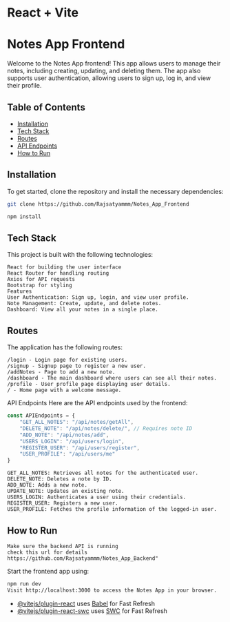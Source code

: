 # React + Vite

# Notes App Frontend

Welcome to the Notes App frontend! This app allows users to manage their notes, including creating, updating, and deleting them. The app also supports user authentication, allowing users to sign up, log in, and view their profile.

## Table of Contents

- [Installation](#installation)
- [Tech Stack](#tech-stack)
- [Routes](#routes)
- [API Endpoints](#api-endpoints)
- [How to Run](#how-to-run)

## Installation

To get started, clone the repository and install the necessary dependencies:

```bash
git clone https://github.com/Rajsatyammm/Notes_App_Frontend

npm install
```
## Tech Stack

This project is built with the following technologies:
```
React for building the user interface
React Router for handling routing
Axios for API requests
Bootstrap for styling
Features
User Authentication: Sign up, login, and view user profile.
Note Management: Create, update, and delete notes.
Dashboard: View all your notes in a single place.
```
## Routes
The application has the following routes:

```
/login - Login page for existing users.
/signup - Signup page to register a new user.
/addNotes - Page to add a new note.
/dashboard - The main dashboard where users can see all their notes.
/profile - User profile page displaying user details.
/ - Home page with a welcome message.
```
API Endpoints
Here are the API endpoints used by the frontend:

```js
const APIEndpoints = {
    "GET_ALL_NOTES": "/api/notes/getAll",
    "DELETE_NOTE": "/api/notes/delete/", // Requires note ID
    "ADD_NOTE": "/api/notes/add",
    "USERS_LOGIN": "/api/users/login",
    "REGISTER_USER": "/api/users/register",
    "USER_PROFILE": "/api/users/me"
}
```
```
GET_ALL_NOTES: Retrieves all notes for the authenticated user.
DELETE_NOTE: Deletes a note by ID.
ADD_NOTE: Adds a new note.
UPDATE_NOTE: Updates an existing note.
USERS_LOGIN: Authenticates a user using their credentials.
REGISTER_USER: Registers a new user.
USER_PROFILE: Fetches the profile information of the logged-in user.
```
## How to Run
```
Make sure the backend API is running 
check this url for details
https://github.com/Rajsatyammm/Notes_App_Backend"
```
Start the frontend app using:
```bash
npm run dev
Visit http://localhost:3000 to access the Notes App in your browser.
```

- [@vitejs/plugin-react](https://github.com/vitejs/vite-plugin-react/blob/main/packages/plugin-react/README.md) uses [Babel](https://babeljs.io/) for Fast Refresh
- [@vitejs/plugin-react-swc](https://github.com/vitejs/vite-plugin-react-swc) uses [SWC](https://swc.rs/) for Fast Refresh
